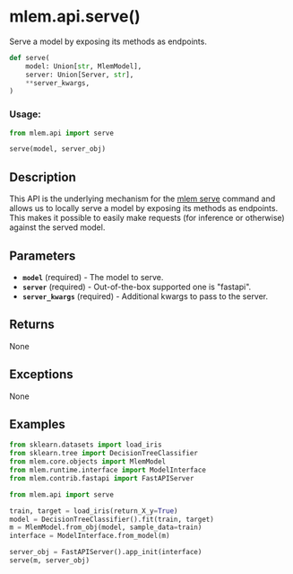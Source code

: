 # mlem.api.serve()

Serve a model by exposing its methods as endpoints.

```py
def serve(
    model: Union[str, MlemModel],
    server: Union[Server, str],
    **server_kwargs,
)
```

### Usage:

```py
from mlem.api import serve

serve(model, server_obj)
```

## Description

This API is the underlying mechanism for the
[mlem serve](/doc/command-reference/serve) command and allows us to locally
serve a model by exposing its methods as endpoints. This makes it possible to
easily make requests (for inference or otherwise) against the served model.

## Parameters

- **`model`** (required) - The model to serve.
- **`server`** (required) - Out-of-the-box supported one is "fastapi".
- **`server_kwargs`** (required) - Additional kwargs to pass to the server.

## Returns

None

## Exceptions

None

## Examples

```py
from sklearn.datasets import load_iris
from sklearn.tree import DecisionTreeClassifier
from mlem.core.objects import MlemModel
from mlem.runtime.interface import ModelInterface
from mlem.contrib.fastapi import FastAPIServer

from mlem.api import serve

train, target = load_iris(return_X_y=True)
model = DecisionTreeClassifier().fit(train, target)
m = MlemModel.from_obj(model, sample_data=train)
interface = ModelInterface.from_model(m)

server_obj = FastAPIServer().app_init(interface)
serve(m, server_obj)
```
